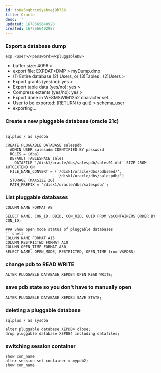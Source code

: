 ```yaml
---
id: tn0a5nqbrce9yebvej9h736
title: Oracle
desc: ''
updated: 1678365640920
created: 1677666402987
---
```


### Export a database dump  
```shell
exp <user>/<password>@<pluggableDB>
```
- buffer size: 4096 >
- export file: EXPDAT>DMP > myDump.dmp
- (1) Entire database (2) Users, or (3)Tables : (2)Users >
- Export grants (yes/no): yes >
- Export table data (yes/no): yes >
- Compress extents (yes/no): yes >
- Export done in WE8MSWIM1252 character set...
- User to be exported: (RETURN to quit) > schema_user
- exporting...

### Create a new pluggable database (oracle 21c)  
```shell

sqlplus / as sysdba

CREATE PLUGGABLE DATABASE salespdb
  ADMIN USER salesadm IDENTIFIED BY password
  ROLES = (dba)
  DEFAULT TABLESPACE sales
    DATAFILE '/disk1/oracle/dbs/salespdb/sales01.dbf' SIZE 250M AUTOEXTEND ON
  FILE_NAME_CONVERT = ('/disk1/oracle/dbs/pdbseed/',
                       '/disk1/oracle/dbs/salespdb/')
  STORAGE (MAXSIZE 2G)
  PATH_PREFIX = '/disk1/oracle/dbs/salespdb/';
```

### List pluggable databases  
```shell
COLUMN NAME FORMAT A8

SELECT NAME, CON_ID, DBID, CON_UID, GUID FROM V$CONTAINERS ORDER BY CON_ID;

### Show open mode status of pluggable databases  
```shell
COLUMN NAME FORMAT A15
COLUMN RESTRICTED FORMAT A10
COLUMN OPEN_TIME FORMAT A30
SELECT NAME, OPEN_MODE, RESTRICTED, OPEN_TIME from V$PDBS;
```

### change pdb to READ WRITE  
```shell
ALTER PLUGGABLE DATABASE XEPDB4 OPEN READ WRITE;
```

### save pdb state so you don't have to manually open
```shell
ALTER PLUGGABLE DATABASE XEPDB4 SAVE STATE;
```

### deleting a pluggable database  
```shell
sqlplus / as sysdba

alter pluggable database XEPDB4 close;
drop pluggable database XEPDB4 including datafiles;
```

### switching session container  
```shell
show con_name
alter session set container = mypdb2;
show con_name
```
